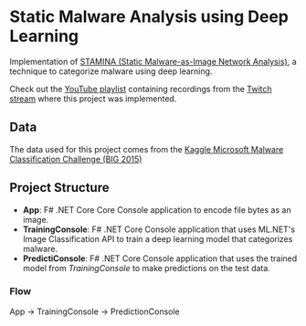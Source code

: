 # Static Malware Analysis using Deep Learning

Implementation of [STAMINA (Static Malware-as-Image Network Analysis)](https://www.intel.com/content/dam/www/public/us/en/ai/documents/stamina-scalable-deep-learning-whitepaper.pdf), a technique to categorize malware using deep learning.

Check out the [YouTube playlist](https://www.youtube.com/playlist?list=PLsdMoYmuvh9YxMaIrb7k7Tej4-8LxVheG) containing recordings from the [Twitch stream](https://www.twitch.tv/lqdev1) where this project was implemented.

## Data

The data used for this project comes from the [Kaggle Microsoft Malware Classification Challenge (BIG 2015)](https://www.kaggle.com/c/malware-classification/data)

## Project Structure

- **App**: F# .NET Core Core Console application to encode file bytes as an image.
- **TrainingConsole**: F# .NET Core Console application that uses ML.NET's Image Classification API to train a deep learning model that categorizes malware.
- **PredictiConsole**: F# .NET Core Console application that uses the trained model from *TrainingConsole* to make predictions on the test data.

### Flow

App -> TrainingConsole -> PredictionConsole
